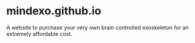 # mindexo.github.io
A website to purchase your very own brain controlled exoskeleton for an extremely affordable cost.
